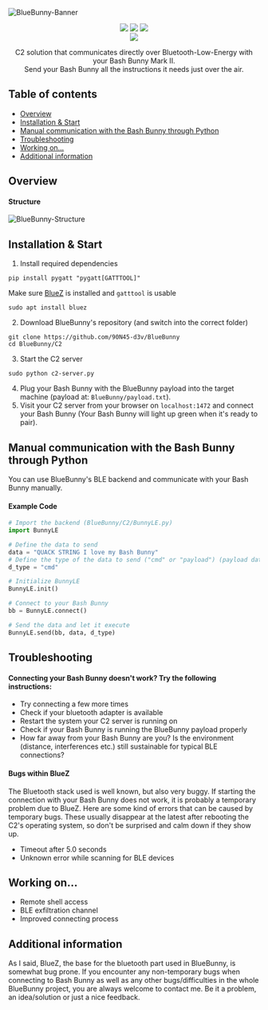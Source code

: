 ![BlueBunny-Banner](https://github.com/90N45-d3v/BlueBunny/assets/79598596/fae0b5ca-6b38-41b3-a5fc-7aa3cabea369)
<p align="center">
 <img src="https://img.shields.io/badge/Made%20with-Python-blue">
 <img src="https://img.shields.io/github/license/90N45-d3v/BlueBunny.svg">
 <img src="https://img.shields.io/badge/Ask%20me-anything-1abc9c.svg">
 <br>
 <img src="https://img.shields.io/badge/-Linux-lightblue">
</p>
<p align="center">
  C2 solution that communicates directly over Bluetooth-Low-Energy with your Bash Bunny Mark II.<br>Send your Bash Bunny all the instructions it needs just over the air.
</p>

## Table of contents
- [Overview](https://github.com/90N45-d3v/BlueBunny#overview)
- [Installation & Start](https://github.com/90N45-d3v/BlueBunny#installation--start)
- [Manual communication with the Bash Bunny through Python](https://github.com/90N45-d3v/BlueBunny#manual-communication-with-the-bash-bunny-through-python)
- [Troubleshooting](https://github.com/90N45-d3v/BlueBunny#troubleshooting)
- [Working on...](https://github.com/90N45-d3v/BlueBunny#working-on)
- [Additional information](https://github.com/90N45-d3v/BlueBunny#additional-information)

## Overview
#### Structure
![BlueBunny-Structure](https://github.com/90N45-d3v/BlueBunny/assets/79598596/3004fb10-feef-45c8-8624-1393c2fb7288)


## Installation & Start
1. Install required dependencies
````
pip install pygatt "pygatt[GATTTOOL]"
````
Make sure [BlueZ](http://www.bluez.org/download/) is installed and `gatttool` is usable
````
sudo apt install bluez
````
2. Download BlueBunny's repository (and switch into the correct folder)
````
git clone https://github.com/90N45-d3v/BlueBunny
cd BlueBunny/C2
````
3. Start the C2 server
````
sudo python c2-server.py
````
4. Plug your Bash Bunny with the BlueBunny payload into the target machine (payload at: `BlueBunny/payload.txt`).
5. Visit your C2 server from your browser on `localhost:1472` and connect your Bash Bunny (Your Bash Bunny will light up green when it's ready to pair).


## Manual communication with the Bash Bunny through Python
You can use BlueBunny's BLE backend and communicate with your Bash Bunny manually.
#### Example Code
````python
# Import the backend (BlueBunny/C2/BunnyLE.py)
import BunnyLE

# Define the data to send
data = "QUACK STRING I love my Bash Bunny"
# Define the type of the data to send ("cmd" or "payload") (payload data will be temporary written to a file, to execute multiple commands like in a payload script file)
d_type = "cmd"

# Initialize BunnyLE
BunnyLE.init()

# Connect to your Bash Bunny
bb = BunnyLE.connect()

# Send the data and let it execute
BunnyLE.send(bb, data, d_type)
````

## Troubleshooting
#### Connecting your Bash Bunny doesn't work? Try the following instructions:
- Try connecting a few more times
- Check if your bluetooth adapter is available
- Restart the system your C2 server is running on
- Check if your Bash Bunny is running the BlueBunny payload properly
- How far away from your Bash Bunny are you? Is the environment (distance, interferences etc.) still sustainable for typical BLE connections?
#### Bugs within BlueZ
The Bluetooth stack used is well known, but also very buggy. If starting the connection with your Bash Bunny does not work, it is probably a temporary problem due to BlueZ. Here are some kind of errors that can be caused by temporary bugs. These usually disappear at the latest after rebooting the C2's operating system, so don't be surprised and calm down if they show up.
- Timeout after 5.0 seconds
- Unknown error while scanning for BLE devices

## Working on...
- Remote shell access
- BLE exfiltration channel
- Improved connecting process

## Additional information
As I said, BlueZ, the base for the bluetooth part used in BlueBunny, is somewhat bug prone. If you encounter any non-temporary bugs when connecting to Bash Bunny as well as any other bugs/difficulties in the whole BlueBunny project, you are always welcome to contact me. Be it a problem, an idea/solution or just a nice feedback.

